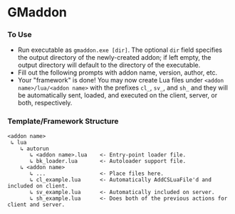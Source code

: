 # GMaddon

### To Use
- Run executable as `gmaddon.exe [dir]`. The optional `dir` field specifies the 
output directory of the newly-created addon; if left empty, the output directory
will default to the directory of the executable.
- Fill out the following prompts with addon name, version, author, etc.
- Your "framework" is done! You may now create Lua files under `<addon name>/lua/<addon name>`
with the prefixes `cl_`, `sv_`, and `sh_` and they will be automatically sent, loaded, 
and executed on the client, server, or both, respectively.


### Template/Framework Structure

```
<addon name>
 ↳ lua
    ↳ autorun
       ↳ <addon name>.lua    <- Entry-point loader file.
       ↳ bk_loader.lua       <- Autoloader support file.
    ↳ <addon name>
       ↳ ...                 <- Place files here.
       ↳ cl_example.lua      <- Automatically AddCSLuaFile'd and included on client.
       ↳ sv_example.lua      <- Automatically included on server.
       ↳ sh_example.lua      <- Does both of the previous actions for client and server.
       
```